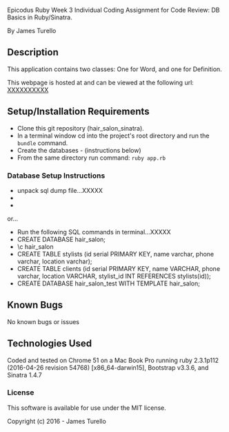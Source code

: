 Epicodus Ruby Week 3 Individual Coding Assignment for Code Review:
DB Basics in Ruby/Sinatra.

By James Turello

## Description

This application contains two classes: One for Word, and one for Definition.

This webpage is hosted at and can be viewed at the following url: [XXXXXXXXXX](http://)

## Setup/Installation Requirements

* Clone this git repository (hair_salon_sinatra).
* In a terminal window cd into the project's root directory and run the `bundle` command.
* Create the databases - (instructions below)
* From the same directory run command: `ruby app.rb`


### Database Setup Instructions

 * unpack sql dump file...XXXXX
 *
 *
 or...
 * Run the following SQL commands in terminal...XXXXX
 * CREATE DATABASE hair_salon;
 * \c hair_salon
 * CREATE TABLE stylists (id serial PRIMARY KEY, name varchar, phone varchar, location varchar);
 * CREATE TABLE clients (id serial PRIMARY KEY, name VARCHAR, phone varchar, location VARCHAR, stylist_id INT REFERENCES stylists(id));
 * CREATE DATABASE hair_salon_test WITH TEMPLATE hair_salon;

## Known Bugs

No known bugs or issues

## Technologies Used

Coded and tested on Chrome 51 on a Mac Book Pro running ruby 2.3.1p112 (2016-04-26 revision 54768) [x86_64-darwin15], Bootstrap v3.3.6, and Sinatra 1.4.7

### License

This software is available for use under the MIT license.

Copyright (c) 2016 - James Turello
